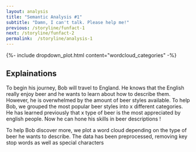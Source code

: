 ```yaml
---
layout: analysis
title: "Semantic Analysis #1"
subtitle: "Damn, I can't talk. Please help me!"
previous: /storyline/funfact-1
next: /storyline/funfact-2
permalink:  /storyline/analysis-1
---
```


<div>
    {%- include dropdown_plot.html content="wordcloud_categories" -%}
</div>

## Explainations

To begin his journey, Bob will travel to England. He knows that the English really enjoy beer and he wants to learn about how to describe them. However, he is overwhelmed by the amount of beer styles available. To help Bob, we grouped the most popular beer styles into x different categories.  He has learned previously that x type of beer is the most appreciated by english people. Now he can hone his skills in beer descriptions ! 

To help Bob discover more, we plot a word cloud depending on the type of beer he wants to describe. The data has been preprocessed, removing key stop words as well as special characters
